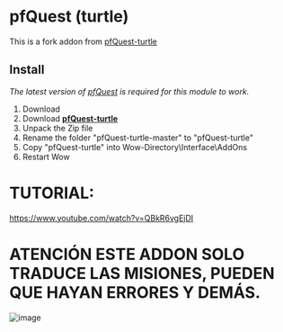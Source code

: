 # pfQuest (turtle)
This is a fork addon from [pfQuest-turtle](https://github.com/shagu/pfQuest-turtle)

## Install
*The latest version of [pfQuest](https://shagu.org/pfQuest) is required for this module to work.*

1. Download
1. Download **[pfQuest-turtle](https://github.com/shagu/pfQuest-turtle/archive/master.zip)**
2. Unpack the Zip file
3. Rename the folder "pfQuest-turtle-master" to "pfQuest-turtle"
4. Copy "pfQuest-turtle" into Wow-Directory\Interface\AddOns
5. Restart Wow

# TUTORIAL:
https://www.youtube.com/watch?v=QBkR6vgEjDI


# ATENCIÓN ESTE ADDON SOLO TRADUCE LAS MISIONES, PUEDEN QUE HAYAN ERRORES Y DEMÁS.
![image](https://github.com/user-attachments/assets/d029b4b4-b1f4-4266-b04d-b85f74fa993c)
